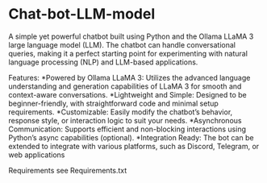 # Chat-bot-LLM-model
A simple yet powerful chatbot built using Python and the Ollama LLaMA 3 large language model (LLM). The chatbot can handle conversational queries, making it a perfect starting point for experimenting with natural language processing (NLP) and LLM-based applications.

Features:
*Powered by Ollama LLaMA 3:
Utilizes the advanced language understanding and generation capabilities of LLaMA 3 for smooth and context-aware conversations.
*Lightweight and Simple:
Designed to be beginner-friendly, with straightforward code and minimal setup requirements.
*Customizable:
Easily modify the chatbot’s behavior, response style, or interaction logic to suit your needs.
*Asynchronous Communication:
Supports efficient and non-blocking interactions using Python’s async capabilities (optional).
*Integration Ready:
The bot can be extended to integrate with various platforms, such as Discord, Telegram, or web applications

Requirements
see Requirements.txt
